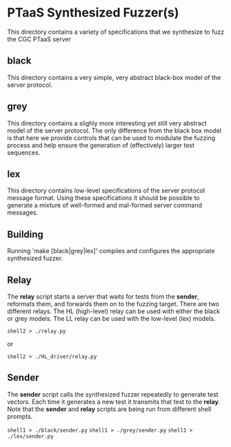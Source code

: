 # PTaaS Synthesized Fuzzer(s)

This directory contains a variety of specifications that we synthesize
to fuzz the CGC PTaaS server

## black

This directory contains a very simple, very abstract black-box model
of the server protocol.

## grey

This directory contains a slighly more interesting yet still very
abstract model of the server protocol.  The only difference from the
black box model is that here we provide controls that can be used to
modulate the fuzzing process and help ensure the generation of
(effectively) larger test sequences.

## lex

This directory contains low-level specifications of the server
protocol message format.  Using these specifications it should
be possible to generate a mixture of well-formed and mal-formed
server command messages.

## Building

Running 'make [black|grey|lex]' compiles and configures the
appropriate synthesized fuzzer.

## Relay

The **relay** script starts a server that waits for tests from the
**sender**, reformats them, and forwards them on to the fuzzing
target.  There are two different relays.  The HL (high-level)
relay can be used with either the black or grey models.  The
LL relay can be used with the low-level (lex) models.

`shell2 > ./relay.py`

or

`shell2 > ./HL_driver/relay.py`

## Sender

The **sender** script calls the synthesized fuzzer repeatedly to
generate test vectors.  Each time it generates a new test it
transmits that test to the **relay**.  Note that the **sender** and
**relay** scripts are being run from different shell prompts.

`shell1 > ./black/sender.py`
`shell1 > ./grey/sender.py`
`shell1 > ./lex/sender.py`
